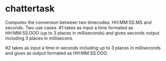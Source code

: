 # chattertask
Computes the conversion between two timecodes: HH:MM:SS.MS and seconds. 
Two use cases. 
#1 takes as input a time formated as HH:MM:SS.OOO (up to 3 places in milliseconds) and gives seconds output including 3 places in millisecons. 

#2 takes as input a time in seconds including up to 3 places in milliseconds and gives as output formated as HH:MM:SS.OOO.
